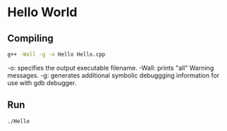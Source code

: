 # Hello World

## Compiling
```bash
g++ -Wall -g -o Hello Hello.cpp
```

-o: specifies the output executable filename.
-Wall: prints "all" Warning messages.
-g: generates additional symbolic debuggging information for use with gdb debugger.

## Run
```bash
./Hello
```
